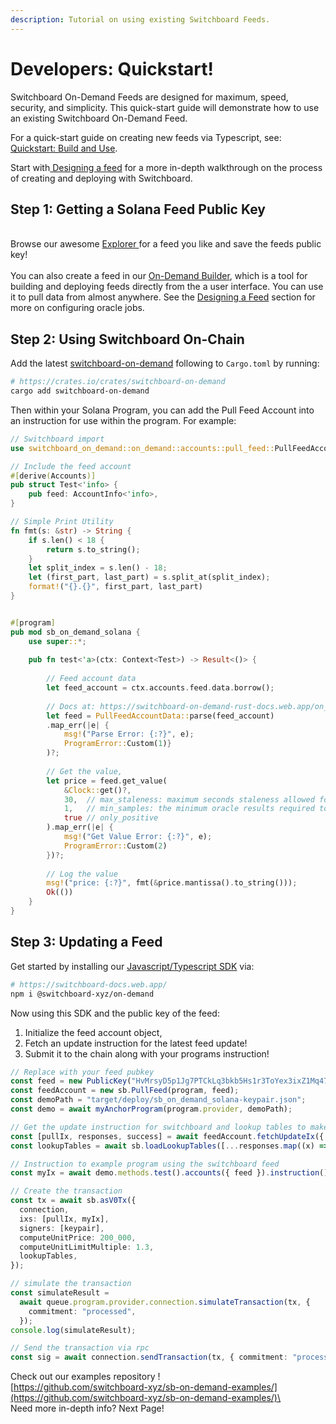```yaml
---
description: Tutorial on using existing Switchboard Feeds.
---
```


# Developers: Quickstart!

Switchboard On-Demand Feeds are designed for maximum, speed, security, and simplicity. This quick-start guide will demonstrate how to use an existing Switchboard On-Demand Feed.&#x20;

For a quick-start guide on creating new feeds via Typescript, see: [Quickstart: Build and Use](broken-reference).

Start with[ Designing a feed](designing-a-feed-svm.md) for a more in-depth walkthrough on the process of creating and deploying with Switchboard.&#x20;

## Step 1: Getting a Solana Feed Public Key

\
Browse our awesome [Explorer ](https://ondemand.switchboard.xyz/)for a feed you like and save the feeds public key! \
\
You can also create a feed in our [On-Demand Builder](https://ondemand.switchboard.xyz/solana/mainnet/build), which is a tool for building and deploying feeds directly from the a user interface. You can use it to pull data from almost anywhere. See the [Designing a Feed](../on-evm-networks/designing-a-feed-evm.md) section for more on configuring oracle jobs.

## Step 2: Using Switchboard On-Chain

Add the latest [switchboard-on-demand](https://crates.io/crates/switchboard-on-demand) following to `Cargo.toml` by running:

```bash
# https://crates.io/crates/switchboard-on-demand
cargo add switchboard-on-demand 
```

Then within your Solana Program, you can add the Pull Feed Account into an instruction for use within the program. For example:

```rust
// Switchboard import
use switchboard_on_demand::on_demand::accounts::pull_feed::PullFeedAccountData;

// Include the feed account
#[derive(Accounts)]
pub struct Test<'info> {
    pub feed: AccountInfo<'info>,
}

// Simple Print Utility 
fn fmt(s: &str) -> String {
    if s.len() < 18 {
        return s.to_string();
    }
    let split_index = s.len() - 18;
    let (first_part, last_part) = s.split_at(split_index);
    format!("{}.{}", first_part, last_part)
}


#[program]
pub mod sb_on_demand_solana {
    use super::*;
    
    pub fn test<'a>(ctx: Context<Test>) -> Result<()> {
    
        // Feed account data
        let feed_account = ctx.accounts.feed.data.borrow();
        
        // Docs at: https://switchboard-on-demand-rust-docs.web.app/on_demand/accounts/pull_feed/struct.PullFeedAccountData.html
        let feed = PullFeedAccountData::parse(feed_account)
        .map_err(|e| {
            msg!("Parse Error: {:?}", e);
            ProgramError::Custom(1)}
        )?;
        
        // Get the value, 
        let price = feed.get_value(
            &Clock::get()?,
            30,  // max_staleness: maximum seconds staleness allowed for updates to remain valid in samples
            1,   // min_samples: the minimum oracle results required to produce a valid price
            true // only_positive
        ).map_err(|e| {
            msg!("Get Value Error: {:?}", e);
            ProgramError::Custom(2)
        })?;
        
        // Log the value
        msg!("price: {:?}", fmt(&price.mantissa().to_string()));
        Ok(())
    }
}
```

## Step 3: Updating a Feed

Get started by installing our [Javascript/Typescript SDK](https://switchboard-docs.web.app/) via:

```bash
# https://switchboard-docs.web.app/
npm i @switchboard-xyz/on-demand
```

Now using this SDK and the public key of the feed:

1. Initialize the feed account object,&#x20;
2. Fetch an update instruction for the latest feed update!
3. Submit it to the chain along with your programs instruction!

```typescript
// Replace with your feed pubkey
const feed = new PublicKey("HvMrsyD5p1Jg7PTCkLq3bkb5Hs1r3ToYex3ixZ1Mq47A");
const feedAccount = new sb.PullFeed(program, feed);
const demoPath = "target/deploy/sb_on_demand_solana-keypair.json";
const demo = await myAnchorProgram(program.provider, demoPath);

// Get the update instruction for switchboard and lookup tables to make the instruction lighter
const [pullIx, responses, success] = await feedAccount.fetchUpdateIx({ numSignatures: 3 });
const lookupTables = await sb.loadLookupTables([...responses.map((x) => x.oracle), feedAccount]);

// Instruction to example program using the switchboard feed
const myIx = await demo.methods.test().accounts({ feed }).instruction();

// Create the transaction
const tx = await sb.asV0Tx({
  connection,
  ixs: [pullIx, myIx],
  signers: [keypair],
  computeUnitPrice: 200_000,
  computeUnitLimitMultiple: 1.3,
  lookupTables,
});

// simulate the transaction
const simulateResult =
  await queue.program.provider.connection.simulateTransaction(tx, {
    commitment: "processed",
  });
console.log(simulateResult);

// Send the transaction via rpc 
const sig = await connection.sendTransaction(tx, { commitment: "processed" });
```

Check out our examples repository !\
[https://github.com/switchboard-xyz/sb-on-demand-examples/](https://github.com/switchboard-xyz/sb-on-demand-examples/)\
\
Need more in-depth info? Next Page!
